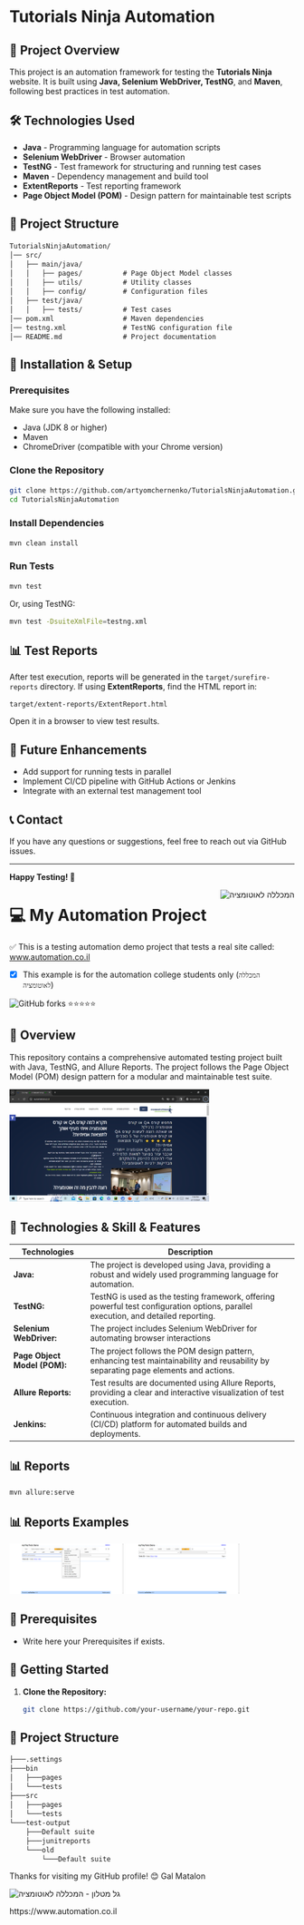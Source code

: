 # Tutorials Ninja Automation

## 📌 Project Overview
This project is an automation framework for testing the **Tutorials Ninja** website. It is built using **Java, Selenium WebDriver, TestNG**, and **Maven**, following best practices in test automation.

## 🛠️ Technologies Used
- **Java** - Programming language for automation scripts
- **Selenium WebDriver** - Browser automation
- **TestNG** - Test framework for structuring and running test cases
- **Maven** - Dependency management and build tool
- **ExtentReports** - Test reporting framework
- **Page Object Model (POM)** - Design pattern for maintainable test scripts

## 📂 Project Structure
```
TutorialsNinjaAutomation/
│── src/
│   ├── main/java/
│   │   ├── pages/          # Page Object Model classes
│   │   ├── utils/          # Utility classes
│   │   ├── config/         # Configuration files
│   ├── test/java/
│   │   ├── tests/          # Test cases
│── pom.xml                 # Maven dependencies
│── testng.xml              # TestNG configuration file
│── README.md               # Project documentation
```

## 🚀 Installation & Setup
### Prerequisites
Make sure you have the following installed:
- Java (JDK 8 or higher)
- Maven
- ChromeDriver (compatible with your Chrome version)

### Clone the Repository
```sh
git clone https://github.com/artyomchernenko/TutorialsNinjaAutomation.git
cd TutorialsNinjaAutomation
```

### Install Dependencies
```sh
mvn clean install
```

### Run Tests
```sh
mvn test
```

Or, using TestNG:
```sh
mvn test -DsuiteXmlFile=testng.xml
```

## 📊 Test Reports
After test execution, reports will be generated in the `target/surefire-reports` directory. If using **ExtentReports**, find the HTML report in:
```
target/extent-reports/ExtentReport.html
```
Open it in a browser to view test results.

## 📌 Future Enhancements
- Add support for running tests in parallel
- Implement CI/CD pipeline with GitHub Actions or Jenkins
- Integrate with an external test management tool

## 📞 Contact
If you have any questions or suggestions, feel free to reach out via GitHub issues.

---
**Happy Testing! 🚀**



<a href="https://www.automation.co.il">
    <img src="https://automation.co.il/wp-content/uploads/2020/06/cropped-%D7%94%D7%9E%D7%9B%D7%9C%D7%9C%D7%94-%D7%9C%D7%90%D7%95%D7%98%D7%95%D7%9E%D7%A6%D7%99%D7%94.png" alt="המכללה לאוטומציה" title="המכללה לאוטומציה" align="right" height="60" />
</a>

# 💻 My Automation Project 
✅ This is a testing automation demo project that tests a real site called: 
www.automation.co.il
- [x] This example is for the automation college students only (`המכללה לאוטומציה`)

![GitHub forks](https://img.shields.io/badge/Number%20Of%20Happy%20Students-1000+-blue) ⭐⭐⭐⭐⭐

## 📖 Overview

This repository contains a comprehensive automated testing project built with Java, TestNG, and Allure Reports. 
The project follows the Page Object Model (POM) design pattern for a modular and maintainable test suite.

<p>
  <img src="readme/automation.jpg" width="70%" title="Example for screenshot on failure"  />
</p>

## 📑 Technologies & Skill & Features
| Technologies      | Description |
| ----------- | ----------- |
| **Java:**      | The project is developed using Java, providing a robust and widely used programming language for automation.       |
| **TestNG:**   | TestNG is used as the testing framework, offering powerful test configuration options, parallel execution, and detailed reporting.        |
| **Selenium WebDriver:**   | The project includes Selenium WebDriver for automating browser interactions        |
| **Page Object Model (POM):**   | The project follows the POM design pattern, enhancing test maintainability and reusability by separating page elements and actions.        |
| **Allure Reports:**   | Test results are documented using Allure Reports, providing a clear and interactive visualization of test execution.        |
| **Jenkins:**   | Continuous integration and continuous delivery (CI/CD) platform for automated builds and deployments.        |



## 📊 Reports
  ```bash
  mvn allure:serve
  ```
## 📊 Reports Examples
<p>
  <img src="ScreenShots/tc02_addTask1615288676297.jpg" width="40%" title="Example for screenshot on failure"  />
  <img src="ScreenShots/tc01_addTask1614893191281.jpg" width="40%" alt="Example for screenshot on failure" />
</p>


## 📖 Prerequisites

- Write here your Prerequisites if exists.

## 🚀 Getting Started

1. **Clone the Repository:**
   ```bash
   git clone https://github.com/your-username/your-repo.git
    ```

## 📁 Project Structure
```
├───.settings
├───bin
│   ├───pages
│   └───tests
├───src
│   ├───pages
│   └───tests
└───test-output
    ├───Default suite
    ├───junitreports
    └───old
        └───Default suite
```

Thanks for visiting my GitHub profile! 😊
Gal Matalon 
<p>
  <img src="readme/gal-matalon.jpg" width="70%" title="גל מטלון - המכללה לאוטומציה"  />
</p>
https://www.automation.co.il




